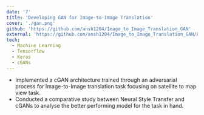 ```yaml
---
date: '7'
title: 'Developing GAN for Image-to-Image Translation'
cover: './gan.png'
github: 'https://github.com/ansh1204/Image_to_Image_Translation_GAN'
external: 'https://github.com/ansh1204/Image_to_Image_Translation_GAN/blob/main/Project_Report.pdf'
tech:
  - Machine Learning
  - Tensorflow
  - Keras
  - cGANs
---
```


- Implemented a cGAN architecture trained through an adversarial process for Image-to-Image translation task focusing on satellite to map view task.
- Conducted a comparative study between Neural Style Transfer and cGANs to analyse the better performing model for the task in hand.
